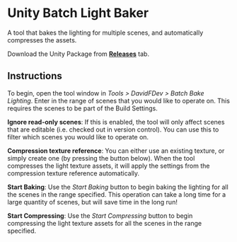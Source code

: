 # Unity Batch Light Baker
A tool that bakes the lighting for multiple scenes, and automatically compresses the assets.

Download the Unity Package from [**Releases**](https://github.com/DavidF-Dev/Unity-Batch-Light-Baker/releases/latest) tab.

## Instructions
To begin, open the tool window in *Tools > DavidFDev > Batch Bake Lighting*.
Enter in the range of scenes that you would like to operate on. This requires the scenes to be part of the Build Settings.

**Ignore read-only scenes**: If this is enabled, the tool will only affect scenes that are editable (i.e. checked out in version control). You can use this to filter which scenes you would like to operate on.

**Compression texture reference**: You can either use an existing texture, or simply create one (by pressing the button below). When the tool compresses the light texture assets, it will apply the settings from the compression texture reference automatically.

**Start Baking**: Use the *Start Baking* button to begin baking the lighting for all the scenes in the range specified. This operation can take a long time for a large quantity of scenes, but will save time in the long run!

**Start Compressing**: Use the *Start Compressing* button to begin compressing the light texture assets for all the scenes in the range specified.
